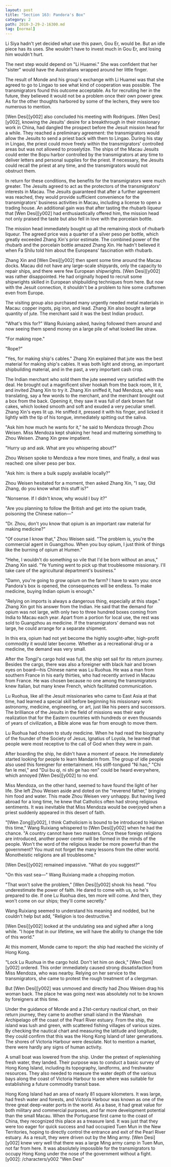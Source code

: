 ```yaml
---
layout: post
title: "Section 163: Pandora's Box"
category: 2
path: 2010-3-29-2-16300.md
tag: [normal]
---
```


Li Siya hadn't yet decided what use this pawn, Gou Er, would be. But an idle piece has its uses. She wouldn't have to invest much in Gou Er, and losing him wouldn't hurt.

The next step would depend on "Li Huamei." She was confident that her "sister" would have the Australians wrapped around her little finger.

The result of Monde and his group's exchange with Li Huamei was that she agreed to go to Lingao to see what kind of cooperation was possible. The transmigrators found this outcome acceptable. As for recruiting her in the future, they believed it would not be a problem once their own power grew. As for the other thoughts harbored by some of the lechers, they were too numerous to mention.

[Wen Desi][y002] also concluded his meeting with Rodrigues. [Wen Desi][y002], knowing the Jesuits' desire for a breakthrough in their missionary work in China, had dangled the prospect before the Jesuit mission head for a while. They reached a preliminary agreement: the transmigrators would allow the Jesuits to send a priest back with them to Lingao. During his stay in Lingao, the priest could move freely within the transmigrators' controlled areas but was not allowed to proselytize. The ships of the Macau Jesuits could enter the Bopu harbor controlled by the transmigrators at any time to deliver letters and personal supplies for the priest. If necessary, the Jesuits could recall the priest at any time, and the transmigrators would not obstruct them.

In return for these conditions, the benefits for the transmigrators were much greater. The Jesuits agreed to act as the protectors of the transmigrators' interests in Macau. The Jesuits guaranteed that after a further agreement was reached, they would provide sufficient convenience for the transmigrators' business activities in Macau, including a license to open a trading house. An additional gain was that after tasting the rhubarb liqueur that [Wen Desi][y002] had enthusiastically offered him, the mission head not only praised the taste but also fell in love with the porcelain bottle.

The mission head immediately bought up all the remaining stock of rhubarb liqueur. The agreed price was a quarter of a silver peso per bottle, which greatly exceeded Zhang Xin's prior estimate. The combined power of the rhubarb and the porcelain bottle amazed Zhang Xin. He hadn't believed it when Fa Shilu told him about the Europeans' fascination with rhubarb.

Zhang Xin and [Wen Desi][y002] then spent some time around the Macau docks. Macau did not have any large-scale shipyards, only the capacity to repair ships, and there were few European shipwrights. [Wen Desi][y002] was rather disappointed. He had originally hoped to recruit some shipwrights skilled in European shipbuilding techniques from here. But now with the Jesuit connection, it shouldn't be a problem to hire some craftsmen even from Europe.

The visiting group also purchased many urgently needed metal materials in Macau: copper ingots, pig iron, and lead. Zhang Xin also bought a large quantity of jute. The merchant said it was the best Indian product.

"What's this for?" Wang Ruixiang asked, having followed them around and now seeing them spend money on a large pile of what looked like straw.

"For making rope."

"Rope?"

"Yes, for making ship's cables." Zhang Xin explained that jute was the best material for making ship's cables. It was both light and strong, an important shipbuilding material, and in the past, a very important cash crop.

The Indian merchant who sold them the jute seemed very satisfied with the deal. He brought out a magnificent silver hookah from the back room, lit it, and invited Zhang Xin to try it. Zhang Xin sniffed it, had Mendoza, who was translating, say a few words to the merchant, and the merchant brought out a box from the back. Opening it, they saw it was full of dark brown flat cakes, which looked smooth and soft and exuded a very peculiar smell. Zhang Xin's eyes lit up. He sniffed it, pressed it with his finger, and licked it lightly with the tip of his tongue, immediately spitting out the saliva.

"Ask him how much he wants for it," he said to Mendoza through Zhou Weisen. Miss Mendoza kept shaking her head and muttering something to Zhou Weisen. Zhang Xin grew impatient.

"Hurry up and ask. What are you whispering about?"

Zhou Weisen spoke to Mendoza a few more times, and finally, a deal was reached: one silver peso per box.

"Ask him: is there a bulk supply available locally?"

Zhou Weisen hesitated for a moment, then asked Zhang Xin, "I say, Old Zhang, do you know what this stuff is?"

"Nonsense. If I didn't know, why would I buy it?"

"Are you planning to follow the British and get into the opium trade, poisoning the Chinese nation—"

"Dr. Zhou, don't you know that opium is an important raw material for making medicine?"

"Of course I know that," Zhou Weisen said. "The problem is, you're the commercial agent in Guangzhou. When you buy opium, I just think of things like the burning of opium at Humen."

"Hehe, I wouldn't do something so vile that I'd be born without an anus," Zhang Xin said. "Ye Yuming went to pick up that troublesome missionary. I'll take care of the agricultural department's business."

"Damn, you're going to grow opium on the farm? I have to warn you: once Pandora's box is opened, the consequences will be endless. To make medicine, buying Indian opium is enough."

"Relying on imports is always a dangerous thing, especially at this stage." Zhang Xin got his answer from the Indian. He said that the demand for opium was not large, with only two to three hundred boxes coming from India to Macau each year. Apart from a portion for local use, the rest was sold to Guangzhou as medicine. If the transmigrators' demand was not large, he could arrange for a separate shipment.

In this era, opium had not yet become the highly sought-after, high-profit commodity it would later become. Whether as a recreational drug or a medicine, the demand was very small.

After the *Tongji*'s cargo hold was full, the ship set sail for its return journey. Besides the cargo, there was also a foreigner with black hair and brown eyes on board—his Chinese name was Lu Ruohua. He was a man from southern France in his early thirties, who had recently arrived in Macau from France. He was chosen because no one among the transmigrators knew Italian, but many knew French, which facilitated communication.

Lu Ruohua, like all the Jesuit missionaries who came to East Asia at that time, had learned a special skill before beginning his missionary work: astronomy, medicine, engineering, or art, just like his peers and successors. The brilliance of the Jesuits in the field of missions was their early realization that for the Eastern countries with hundreds or even thousands of years of civilization, a Bible alone was far from enough to move them.

Lu Ruohua had chosen to study medicine. When he had read the biography of the founder of the Society of Jesus, Ignatius of Loyola, he learned that people were most receptive to the call of God when they were in pain.

After boarding the ship, he didn't have a moment of peace. He immediately started looking for people to learn Mandarin from. The group of idle people also used this foreigner for entertainment. His stiff-tongued "Ni hao," "Chi fan le mei," and "Dui bu qi, ni shi ge hao ren" could be heard everywhere, which annoyed [Wen Desi][y002] to no end.

Miss Mendoza, on the other hand, seemed to have found the light of her life. She left Zhou Weisen aside and doted on the "reverend father," bringing him food and water. This made Zhou Weisen very unhappy. But having lived abroad for a long time, he knew that Catholics often had strong religious sentiments. It was inevitable that Miss Mendoza would be overjoyed when a priest suddenly appeared in this desert of faith.

"[Wen Zong][y002], I think Catholicism is bound to be introduced to Hainan this time," Wang Ruixiang whispered to [Wen Desi][y002] when he had the chance. "A country cannot have two masters. Once these foreign religions are introduced, another power center will be formed in the minds of the people. Won't the word of the religious leader be more powerful than the government? You must not forget the many lessons from the other world. Monotheistic religions are all troublesome."

[Wen Desi][y002] remained impassive. "What do you suggest?"

"On this vast sea—" Wang Ruixiang made a chopping motion.

"That won't solve the problem," [Wen Desi][y002] shook his head. "You underestimate the power of faith. He dared to come with us, so he's prepared to die. If one Lu Ruohua dies, ten more will come. And then, they won't come on our ships; they'll come secretly."

Wang Ruixiang seemed to understand his meaning and nodded, but he couldn't help but add, "Religion is too destructive."

[Wen Desi][y002] looked at the undulating sea and sighed after a long while. "I hope that in our lifetime, we will have the ability to change the tide of this world."

At this moment, Monde came to report: the ship had reached the vicinity of Hong Kong.

"Lock Lu Ruohua in the cargo hold. Don't let him on deck," [Wen Desi][y002] ordered. This order immediately caused strong dissatisfaction from Miss Mendoza, who was nearby. Relying on her service to the transmigrators, she came to protest the rough treatment of a clergyman.

But [Wen Desi][y002] was unmoved and directly had Zhou Weisen drag his woman back. The place he was going next was absolutely not to be known by foreigners at this time.

Under the guidance of Monde and a 21st-century nautical chart, on their return journey, they came to another small island in the Wanshan Archipelago off the coast of the Pearl River estuary. From the ship, the island was lush and green, with scattered fishing villages of various sizes. By checking the nautical chart and measuring the latitude and longitude, they could confirm that this was the Hong Kong Island of later generations. The shores of Victoria Harbour were desolate. Not to mention a market, there were hardly any signs of human activity.

A small boat was lowered from the ship. Under the pretext of replenishing fresh water, they landed. Their purpose was to conduct a basic survey of Hong Kong Island, including its topography, landforms, and freshwater resources. They also needed to measure the water depth of the various bays along the coast of Victoria Harbour to see where was suitable for establishing a future commodity transit base.

Hong Kong Island had an area of nearly 81 square kilometers. It was large, had fresh water and forests, and Victoria Harbour was known as one of the three great deep-water ports in the world. As a base, it had great value for both military and commercial purposes, and far more development potential than the small Macau. When the Portuguese first came to the coast of China, they recognized this place as a treasure land. It was just that they were too eager for quick success and had occupied Tuen Mun in the New Territories, hoping to directly control the entrance and exit of the Pearl River estuary. As a result, they were driven out by the Ming army. [Wen Desi][y002] knew very well that there was a large Ming army camp in Tuen Mun, not far from here. It was absolutely impossible for the transmigrators to occupy Hong Kong under the nose of the government without a fight.
[y002]: /characters/y002 "Wen Desi"